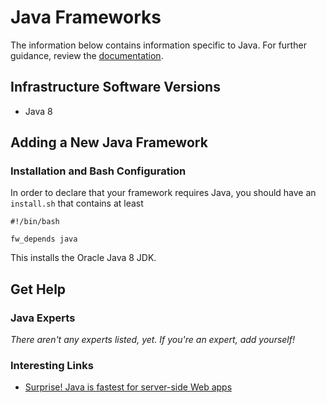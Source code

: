# Java Frameworks

The information below contains information specific to Java. 
For further guidance, review the 
[documentation](http://frameworkbenchmarks.readthedocs.org/en/latest/).

## Infrastructure Software Versions

* Java 8

## Adding a New Java Framework

### Installation and Bash Configuration

In order to declare that your framework requires Java, you 
should have an `install.sh` that contains at least

    #!/bin/bash

    fw_depends java

This installs the Oracle Java 8 JDK.

## Get Help

### Java Experts

_There aren't any experts listed, yet. If you're an expert, 
add yourself!_

### Interesting Links

* [Surprise! Java is fastest for server-side Web apps](http://www.infoworld.com/article/2609675/java/surprise--java-is-fastest-for-server-side-web-apps.html)
